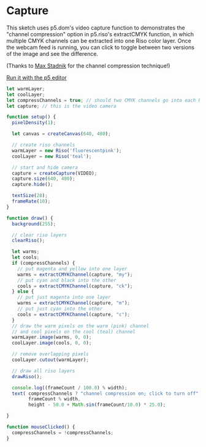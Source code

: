 # Capture

This sketch uses p5.dom's video capture function to demonstrates the "channel compression" option in p5.riso's extractCMYK function, in which multiple CMYK channels can be extracted into one Riso color layer. Once the webcam feed is running, you can click to toggle between two versions of the image and see the difference.

(Thanks to [Max Stadnik](https://maxstadnik.com/) for the channel compression technique!)

[Run it with the p5 editor](https://editor.p5js.org/brain/sketches/pdl2eG240)

```javascript
let warmLayer;
let coolLayer;
let compressChannels = true; // should two CMYK channels go into each Riso layer or nah?
let capture; // this is the video camera

function setup() {
  pixelDensity(1);

  let canvas = createCanvas(640, 480);

  // create riso channels
  warmLayer = new Riso('fluorescentpink');
  coolLayer = new Riso('teal');

  // start and hide camera
  capture = createCapture(VIDEO);
  capture.size(640, 480);
  capture.hide();

  textSize(28);
  frameRate(10);
}

function draw() {
  background(255);

  // clear riso layers
  clearRiso();

  let warms;
  let cools;
  if (compressChannels) {
    // put magenta and yellow into one layer
    warms = extractCMYKChannel(capture, "my");
    // put cyan and black into the other
    cools = extractCMYKChannel(capture, "ck");
  } else {
    // put just magenta into one layer
    warms = extractCMYKChannel(capture, "m");
    // put just cyan into the other
    cools = extractCMYKChannel(capture, "c");
  }
  // draw the warm pixels on the warm (pink) channel
  // and cool pixels on the cool (teal) channel
  warmLayer.image(warms, 0, 0);
  coolLayer.image(cools, 0, 0);

  // remove overlapping pixels
  coolLayer.cutout(warmLayer);

  // draw all riso layers
  drawRiso();

  console.log((frameCount / 100.0) % width);
  text( compressChannels ? "channel compression on; click to turn off" : "channel compression off; click to turn on",
        frameCount % width,
        height - 50.0 + Math.sin(frameCount/10.0) * 25.0);

}

function mouseClicked() {
  compressChannels = !compressChannels;
}
```
